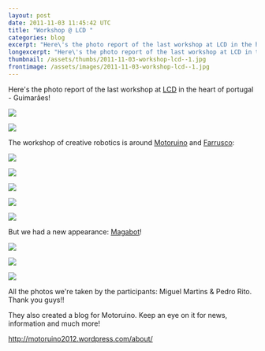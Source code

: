 ```yaml
---
layout: post
date: 2011-11-03 11:45:42 UTC
title: "Workshop @ LCD "
categories: blog
excerpt: "Here\'s the photo report of the last workshop at LCD in the heart of portugal - Guimarães!"
longexcerpt: "Here\'s the photo report of the last workshop at LCD in the heart of portugal - Guimarães!The workshop of creative robotics is around Motoruino and Farrusco:"
thumbnail: /assets/thumbs/2011-11-03-workshop-lcd--1.jpg
frontimage: /assets/images/2011-11-03-workshop-lcd--1.jpg
---
```


Here's the photo report of the last workshop at <a href="http://lcd.guimaraes2012.pt/index.php?option=com_content&amp;view=frontpage&amp;Itemid=1&amp;lang=en">LCD</a> in the heart of portugal - Guimarães!

<a href="/assets/images/2011-11-03-workshop-lcd--1.jpg">![](/assets/images/2011-11-03-workshop-lcd--1.jpg)</a>

<a href="/assets/images/2011-11-03-workshop-lcd--2.jpg">![](/assets/images/2011-11-03-workshop-lcd--2.jpg)</a>

The workshop of creative robotics is around <a href="http://www.guibot.pt/motoruino/">Motoruino</a> and <a href="http://www.guibot.pt/">Farrusco</a>:

<a href="/assets/images/2011-11-03-workshop-lcd--3.jpg">![](/assets/images/2011-11-03-workshop-lcd--3.jpg)</a>

<a href="/assets/images/2011-11-03-workshop-lcd--4.jpg">![](/assets/images/2011-11-03-workshop-lcd--4.jpg)</a>

<a href="/assets/images/2011-11-03-workshop-lcd--5.jpg">![](/assets/images/2011-11-03-workshop-lcd--5.jpg)</a>

<a href="/assets/images/2011-11-03-workshop-lcd--6.jpg">![](/assets/images/2011-11-03-workshop-lcd--6.jpg)</a>

<a href="/assets/images/2011-11-03-workshop-lcd--7.jpg">![](/assets/images/2011-11-03-workshop-lcd--7.jpg)</a>

But we had a new appearance: <a href="http://www.magabot.cc/dp/">Magabot</a>!

<a href="/assets/images/2011-11-03-workshop-lcd--8.jpg">![](/assets/images/2011-11-03-workshop-lcd--8.jpg)</a>

<a href="/assets/images/2011-11-03-workshop-lcd--9.jpg">![](/assets/images/2011-11-03-workshop-lcd--9.jpg)</a>

<a href="/assets/images/2011-11-03-workshop-lcd--10.jpg">![](/assets/images/2011-11-03-workshop-lcd--10.jpg)</a>

All the photos we're taken by the participants: Miguel Martins &amp; Pedro Rito. Thank you guys!!

They also created a blog for Motoruino. Keep an eye on it for news, information and much more!

<a href="http://motoruino2012.wordpress.com/about/">http://motoruino2012.wordpress.com/about/</a>

&nbsp;
